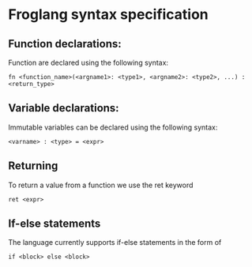 # Froglang syntax specification

## Function declarations:
Function are declared using the following syntax:
```
fn <function_name>(<argname1>: <type1>, <argname2>: <type2>, ...) : <return_type>
```

## Variable declarations:
Immutable variables can be declared using the following syntax:
```
<varname> : <type> = <expr>
```

## Returning
To return a value from a function we use the ret keyword
```
ret <expr>
```

## If-else statements
The language currently supports if-else statements in the form of
```
if <block> else <block>
```
